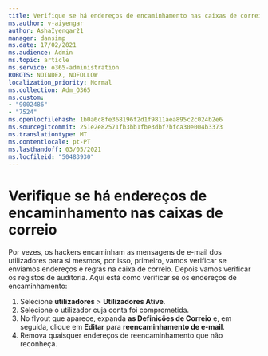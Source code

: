 ```yaml
---
title: Verifique se há endereços de encaminhamento nas caixas de correio
ms.author: v-aiyengar
author: AshaIyengar21
manager: dansimp
ms.date: 17/02/2021
ms.audience: Admin
ms.topic: article
ms.service: o365-administration
ROBOTS: NOINDEX, NOFOLLOW
localization_priority: Normal
ms.collection: Adm_O365
ms.custom:
- "9002486"
- "7524"
ms.openlocfilehash: 1b0a6c8fe368196f2d1f9811aea895c2c024b2e6
ms.sourcegitcommit: 251e2e82571fb3bb1fbe3dbf7bfca30e004b3373
ms.translationtype: MT
ms.contentlocale: pt-PT
ms.lasthandoff: 03/05/2021
ms.locfileid: "50483930"
---
```

# <a name="check-for-forwarding-addresses-on-mailboxes"></a>Verifique se há endereços de encaminhamento nas caixas de correio

Por vezes, os hackers encaminham as mensagens de e-mail dos utilizadores para si mesmos, por isso, primeiro, vamos verificar se enviamos endereços e regras na caixa de correio. Depois vamos verificar os registos de auditoria. Aqui está como verificar se os endereços de encaminhamento:

1. Selecione **utilizadores**  >  **Utilizadores Ative**.
1. Selecione o utilizador cuja conta foi comprometida.
1. No flyout que aparece, expanda **as Definições de Correio** e, em seguida, clique em **Editar** para **reencaminhamento de e-mail**.
1. Remova quaisquer endereços de reencaminhamento que não reconheça.